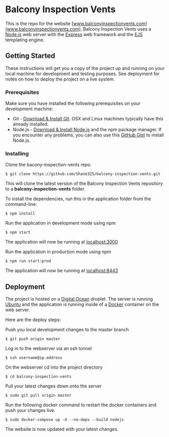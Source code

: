 # Balcony Inspection Vents

This is the repo for the website [www.balconyinspectionvents.com](www.balconyinspectionvents.com). Balcony Inspection Vents uses a [Node.js](www.nodejs.org) web server with the [Express](www.expressjs.com) web framework and the [EJS](www.ejs.co) templating engine.

## Getting Started

These instructions will get you a copy of the project up and running on your local machine for development and testing purposes. See deployment for notes on how to deploy the project on a live system.

### Prerequisites

Make sure you have installed the following prerequisites on your development machine:
* Git - [Download & Install Git](https://git-scm.com/downloads). OSX and Linux machines typically have this already installed.
* Node.js - [Download & Install Node.js](https://nodejs.org/en/download/) and the npm package manager. If you encounter any problems, you can also use this [GitHub Gist](https://gist.github.com/isaacs/579814) to install Node.js.

### Installing

Clone the bacony-inspection-vents repo.

```
$ git clone https://github.com/Shane325/balcony-inspection-vents.git
```

This will clone the latest version of the Balcony Inspection Vents repository to a **balcony-inspection-vents** folder.

To install the dependencies, run this in the application folder from the command-line:

```
$ npm install
```

Run the application in development mode using npm

```
$ npm start
```

The application will now be running at [localhost:3000](localhost:3000)

Run the application in production mode using npm

```
$ npm run start:prod
```

The application will now be running at [localhost:8443](localhost:8443)

## Deployment

The project is hosted on a [Digital Ocean](www.digitalocean.com) droplet. The server is running [Ubuntu](www.ubuntu.com) and the application is running inside of a [Docker](www.docker.com) container on the web server.

Here are the deploy steps:

Push you local development changes to the master branch

```
$ git push origin master
```

Log in to the webserver via an ssh tunnel

```
$ ssh username@ip-address
```

On the webserver cd into the project directory

```
$ cd balcony-inspection-vents
```

Pull your latest changes down onto the server

```
$ sudo git pull origin master
```

Run the following docker command to restart the docker containers and push your changes live.

```
$ sudo docker-compose up -d --no-deps --build nodejs
```

The website is now updated with your latest changes.

